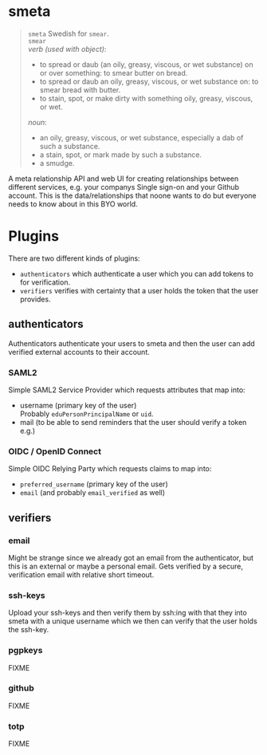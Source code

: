 # smeta

> `smeta` Swedish for `smear`.<br>
> `smear`<br>
> *verb (used with object)*:
> * to spread or daub (an oily, greasy, viscous, or wet substance) on or over something: to smear butter on bread.
> * to spread or daub an oily, greasy, viscous, or wet substance on: to smear bread with butter.
> * to stain, spot, or make dirty with something oily, greasy, viscous, or wet.<br>
>
> *noun*:
> * an oily, greasy, viscous, or wet substance, especially a dab of such a substance.
> * a stain, spot, or mark made by such a substance.
> * a smudge.

A meta relationship API and web UI for creating relationships between different services, e.g. your
companys Single sign-on and your Github account. This is the data/relationships that noone wants to
do but everyone needs to know about in this BYO world.

# Plugins

There are two different kinds of plugins:
* `authenticators` which authenticate a user which you can add tokens to for verification.
* `verifiers` verifies with certainty that a user holds the token that the user provides.

## authenticators
Authenticators authenticate your users to smeta and then the user can add verified external accounts
to their account.

### SAML2
Simple SAML2 Service Provider which requests attributes that map into:
* username (primary key of the user)<br>
  Probably `eduPersonPrincipalName` or `uid`.
* mail (to be able to send reminders that the user should verify a token e.g.)

### OIDC / OpenID Connect
Simple OIDC Relying Party which requests claims to map into:
* `preferred_username` (primary key of the user)
* `email` (and probably `email_verified` as well)

## verifiers

### email
Might be strange since we already got an email from the authenticator, but this is an external or
maybe a personal email. Gets verified by a secure, verification email with relative short timeout.

### ssh-keys

Upload your ssh-keys and then verify them by ssh:ing with that they into smeta with a unique
username which we then can verify that the user holds the ssh-key.

### pgpkeys

FIXME

### github

FIXME

### totp

FIXME
